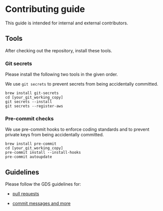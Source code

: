 # Contributing guide

This guide is intended for internal and external contributors.

## Tools

After checking out the repository, install these tools.

### Git secrets

Please install the following two tools in the given order.

We use `git secrets` to prevent secrets from being accidentally committed.

```
brew install git-secrets
cd [your_git_working_copy]
git secrets --install
git secrets --register-aws
```

### Pre-commit checks

We use pre-commit hooks to enforce coding standards and to prevent private keys from being accidentally committed.

```
brew install pre-commit
cd [your_git_working_copy]
pre-commit install --install-hooks
pre-commit autoupdate
```

## Guidelines

Please follow the GDS guidelines for:

* [pull requests](https://github.com/alphagov/styleguides/blob/master/pull-requests.md)

* [commit messages and more](https://github.com/alphagov/styleguides/blob/master/git.md)
